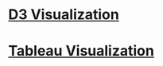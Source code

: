 <!-- <style>
body {
    background-color: lightblue;
}
</style> -->

<h1>
  <a href="/d3/index.html">D3 Visualization</a>
</h1>

<h1> 
  <a href="https://public.tableau.com/profile/everette4630#!/vizhome/hw3_13/Dashboard1">Tableau Visualization</a>
</h1>


